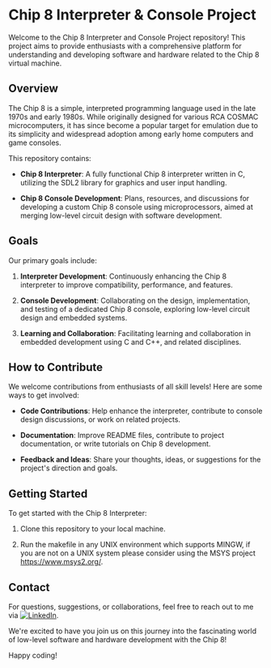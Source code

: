# Chip 8 Interpreter & Console Project

Welcome to the Chip 8 Interpreter and Console Project repository! This project aims to provide enthusiasts with a comprehensive platform for understanding and developing software and hardware related to the Chip 8 virtual machine.

## Overview

The Chip 8 is a simple, interpreted programming language used in the late 1970s and early 1980s. While originally designed for various RCA COSMAC microcomputers, it has since become a popular target for emulation due to its simplicity and widespread adoption among early home computers and game consoles.

This repository contains:

- **Chip 8 Interpreter**: A fully functional Chip 8 interpreter written in C, utilizing the SDL2 library for graphics and user input handling.
  
- **Chip 8 Console Development**: Plans, resources, and discussions for developing a custom Chip 8 console using microprocessors, aimed at merging low-level circuit design with software development.

## Goals

Our primary goals include:

1. **Interpreter Development**: Continuously enhancing the Chip 8 interpreter to improve compatibility, performance, and features.
  
2. **Console Development**: Collaborating on the design, implementation, and testing of a dedicated Chip 8 console, exploring low-level circuit design and embedded systems.

3. **Learning and Collaboration**: Facilitating learning and collaboration in embedded development using C and C++, and related disciplines.

## How to Contribute

We welcome contributions from enthusiasts of all skill levels! Here are some ways to get involved:

- **Code Contributions**: Help enhance the interpreter, contribute to console design discussions, or work on related projects.
  
- **Documentation**: Improve README files, contribute to project documentation, or write tutorials on Chip 8 development.
  
- **Feedback and Ideas**: Share your thoughts, ideas, or suggestions for the project's direction and goals.

## Getting Started

To get started with the Chip 8 Interpreter:

1. Clone this repository to your local machine.
  
2. Run the makefile in any UNIX environment which supports MINGW, if you are not on a UNIX system please consider using the MSYS project https://www.msys2.org/.

## Contact

For questions, suggestions, or collaborations, feel free to reach out to me via [![LinkedIn](https://img.shields.io/badge/LinkedIn-%230077B5.svg?logo=linkedin&logoColor=white)](https://linkedin.com/in/rahul-verma-a288392b6).

We're excited to have you join us on this journey into the fascinating world of low-level software and hardware development with the Chip 8!

Happy coding!
